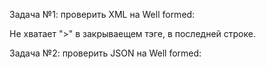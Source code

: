 Задача №1: проверить XML на Well formed:

Не хватает ">" в закрываещем тэге, в последней строке.

Задача №2: проверить JSON на Well formed:
 
 